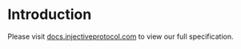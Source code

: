 # Introduction

Please visit [docs.injectiveprotocol.com](http://docs.injectiveprotocol.com/) to view our full specification.

